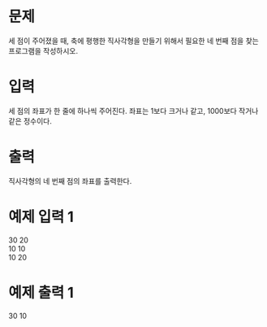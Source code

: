 # 문제
세 점이 주어졌을 때, 축에 평행한 직사각형을 만들기 위해서 필요한 네 번째 점을 찾는 프로그램을 작성하시오.

# 입력
세 점의 좌표가 한 줄에 하나씩 주어진다. 좌표는 1보다 크거나 같고, 1000보다 작거나 같은 정수이다.

# 출력
직사각형의 네 번째 점의 좌표를 출력한다.

# 예제 입력 1 
30 20  
10 10  
10 20  
# 예제 출력 1 
30 10  
